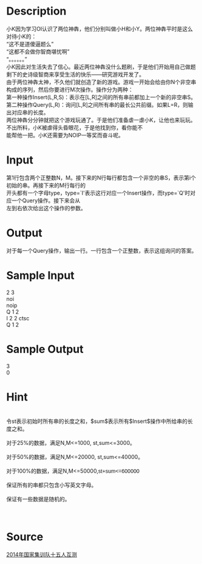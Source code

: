 
# Description

<div class="content"><div>
<div>小K因为学习OI认识了两位神犇，他们分别叫做小H和小Y。两位神犇平时是这么对待小K的：</div>
<div>“这不是道傻逼题么”</div>
<div>“这都不会做你智商堪忧啊”</div>
<div>“。。。。。。”</div>
<div>小K因此对生活失去了信心。最近两位神犇没什么题刷，于是他们开始用自己做题剩下的史诗级智商来享受生活的快乐——研究游戏开发了。</div>
<div>由于两位神犇太神，不久他们就创造了新的游戏。游戏一开始会给由你N个非空串构成的序列，然后你要进行M次操作。操作分为两种：</div>
<div>第一种操作Insert(L,R,S)：表示在[L,R]之间的所有串前都加上一个新的非空串S。</div>
<div>第二种操作Query(L,R)：询问[L,R]之间所有串的最长公共前缀。如果L=R，则输出对应串的长度。</div>
<div>两位神犇分分钟就把这个游戏玩通了。于是他们准备虐一虐小K，让他也来玩玩。不出所料，小K被虐得头昏眼花，于是他找到你，看你能不</div>
<div>能帮他一把。小K还需要为NOIP一等奖而奋斗呢。</div>
</div>
<div></div>
<p></p></div>

# Input

<div class="content"><div>
<div>第1行包含两个正整数N，M。接下来的N行每行都包含一个非空的串S，表示第i个初始的串。再接下来的M行每行的</div>
<div>开头都有一个字母type，type=`I&#39;表示这行对应一个Insert操作，而type=`Q&#39;时对应一个Query操作。接下来会从</div>
<div>左到右依次给出这个操作的参数。</div>
</div>
<div>
<div></div>
</div>
<p></p></div>

# Output

<div class="content"><div>对于每一个Query操作，输出一行。一行包含一个正整数，表示这组询问的答案。</div>
<div></div>
<p></p></div>

# Sample Input

<div class="content"><span class="sampledata">2 3<br/>
noi<br/>
noip<br/>
Q 1 2<br/>
I 2 2 ctsc<br/>
Q 1 2</span></div>

# Sample Output

<div class="content"><span class="sampledata">3<br/>
0</span></div>

# Hint

<div class="content"><p></p><div><br/>
<div>令st表示初始时所有串的长度之和，$sum$表示所有$Insert$操作中所给串的长度之和。</div><br/>
<div>对于25%的数据，满足N,M&lt;=1000, st,sum&lt;=3000。</div><br/>
<div>对于50%的数据，满足N,M&lt;=20000, st,sum&lt;=40000。</div><br/>
<div>对于100%的数据，满足N,M&lt;=50000,<span style="font-family: Helvetica, &#39;Microsoft Yahei&#39;, verdana; font-size: 14px; line-height: 15.549334526062px;">st+sum&lt;=600000</span></div><br/>
<div>保证所有的串都只包含小写英文字母。</div><br/>
<div>保证有一些数据是随机的。</div><br/>
</div><br/>
<p></p><p></p></div>

# Source

<div class="content"><p><a href="problemset.php?search=2014年国家集训队十五人互测">2014年国家集训队十五人互测</a></p></div>

